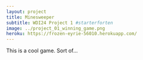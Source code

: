 ```yaml
---
layout: project
title: Minesweeper
subtitle: WDI24 Project 1 #starterforten
image: ../project_01_winning_game.png
heroku: https://frozen-eyrie-56010.herokuapp.com/
---
```


This is a cool game. Sort of...

